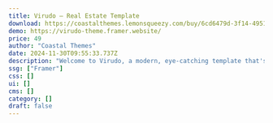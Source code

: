 ```yaml
---
title: Virudo — Real Estate Template
download: https://coastalthemes.lemonsqueezy.com/buy/6cd6479d-3f14-4951-9083-16e15b28a931?aff=YGGpO5
demo: https://virudo-theme.framer.website/
price: 49
author: "Coastal Themes"
date: 2024-11-30T09:55:33.737Z
description: "Welcome to Virudo, a modern, eye-catching template that's great for showcasing your real estate agency, interior design studio or other creative projects."
ssg: ["Framer"]
css: []
ui: []
cms: []
category: []
draft: false
---
```

